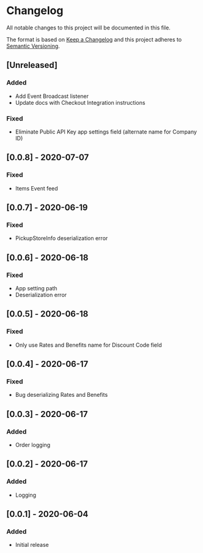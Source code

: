 # Changelog

All notable changes to this project will be documented in this file.

The format is based on [Keep a Changelog](http://keepachangelog.com/en/1.0.0/)
and this project adheres to [Semantic Versioning](http://semver.org/spec/v2.0.0.html).

## [Unreleased]

### Added

- Add Event Broadcast listener
- Update docs with Checkout Integration instructions

### Fixed

- Eliminate Public API Key app settings field (alternate name for Company ID)

## [0.0.8] - 2020-07-07

### Fixed

- Items Event feed

## [0.0.7] - 2020-06-19

### Fixed

- PickupStoreInfo deserialization error

## [0.0.6] - 2020-06-18

### Fixed

- App setting path
- Deserialization error

## [0.0.5] - 2020-06-18

### Fixed

- Only use Rates and Benefits name for Discount Code field

## [0.0.4] - 2020-06-17

### Fixed

- Bug deserializing Rates and Benefits

## [0.0.3] - 2020-06-17

### Added

- Order logging

## [0.0.2] - 2020-06-17

### Added

- Logging

## [0.0.1] - 2020-06-04

### Added

- Initial release
